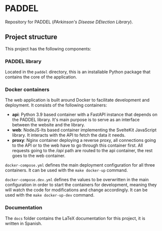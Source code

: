 # PADDEL
Repository for PADDEL (*PArkinson's Disease DEtection Library*).

## Project structure
This project has the following components:

### PADDEL library
Located in the `paddel` directory, this is an installable Python package that
contains the core of the application.

### Docker containers
The web application is built around Docker to facilitate development and
deployment. It consists of the following containers:

- **api**: Python 3.9 based container with a FastAPI instance that depends on
  the PADDEL library. It's main purpose is to serve as an interface between the
  website and the library.
- **web**: NodeJS-lts based container implementing the SvelteKit JavaScript
  library. It interacts with the API to fetch the data it needs.
- **proxy**: Nginx container deploying a reverse proxy, all connections going to
  the API or to the web have to go through this container first. All requests
  going to the */api* path are routed to the api container, the rest goes to the
  web container.

`docker-compose.yml` defines the main deployment configuration for all three
containers. It can be used with the `make docker-up` command.

`docker-compose.dev.yml` defines the values to be overwritten in the main
configuration in order to start the containers for development, meaning they
will watch the code for modifications and change accordingly. It can be used
with the `make docker-up-dev` command.

### Documentation
The `docs` folder contains the LaTeX documentation for this project, it is
written in Spanish.
